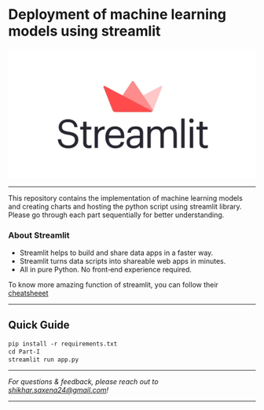 # Deployment of machine learning models using streamlit

![streamlit](src/streamlit_logo.jpeg)

---

This repository contains the implementation of machine learning models and creating charts and hosting the python script using streamlit library. Please go through each part sequentially for better understanding.

### About Streamlit

* Streamlit helps to build and share data apps in a faster way.
* Streamlit turns data scripts into shareable web apps in minutes.
* All in pure Python. No front‑end experience required.

To know more amazing function of streamlit, you can follow their [cheatsheeet](https://docs.streamlit.io/library/cheatsheet)

---


## Quick Guide
```
pip install -r requirements.txt
cd Part-I
streamlit run app.py
```

---

_For questions & feedback, please reach out to shikhar.saxena24@gmail.com!_

---
